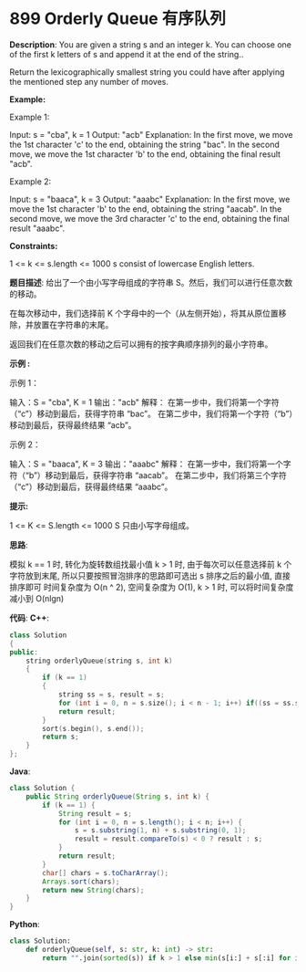 # 899 Orderly Queue 有序队列

__Description__:
You are given a string s and an integer k. You can choose one of the first k letters of s and append it at the end of the string..

Return the lexicographically smallest string you could have after applying the mentioned step any number of moves.

__Example:__

Example 1:

Input: s = "cba", k = 1
Output: "acb"
Explanation:
In the first move, we move the 1st character 'c' to the end, obtaining the string "bac".
In the second move, we move the 1st character 'b' to the end, obtaining the final result "acb".

Example 2:

Input: s = "baaca", k = 3
Output: "aaabc"
Explanation:
In the first move, we move the 1st character 'b' to the end, obtaining the string "aacab".
In the second move, we move the 3rd character 'c' to the end, obtaining the final result "aaabc".

__Constraints:__

1 <= k <= s.length <= 1000
s consist of lowercase English letters.

__题目描述__:
给出了一个由小写字母组成的字符串 S。然后，我们可以进行任意次数的移动。

在每次移动中，我们选择前 K 个字母中的一个（从左侧开始），将其从原位置移除，并放置在字符串的末尾。

返回我们在任意次数的移动之后可以拥有的按字典顺序排列的最小字符串。

__示例 :__

示例 1：

输入：S = "cba", K = 1
输出："acb"
解释：
在第一步中，我们将第一个字符（“c”）移动到最后，获得字符串 “bac”。
在第二步中，我们将第一个字符（“b”）移动到最后，获得最终结果 “acb”。

示例 2：

输入：S = "baaca", K = 3
输出："aaabc"
解释：
在第一步中，我们将第一个字符（“b”）移动到最后，获得字符串 “aacab”。
在第二步中，我们将第三个字符（“c”）移动到最后，获得最终结果 “aaabc”。

__提示:__

1 <= K <= S.length <= 1000
S 只由小写字母组成。

__思路__:

模拟
k == 1 时, 转化为旋转数组找最小值
k > 1 时, 由于每次可以任意选择前 k 个字符放到末尾, 所以只要按照冒泡排序的思路即可选出 s 排序之后的最小值, 直接排序即可
时间复杂度为 O(n ^ 2), 空间复杂度为 O(1), k > 1 时, 可以将时间复杂度减小到 O(nlgn)

__代码__:
__C++__:

```C++
class Solution
{
public:
    string orderlyQueue(string s, int k) 
    {
        if (k == 1)
        {
            string ss = s, result = s;
            for (int i = 0, n = s.size(); i < n - 1; i++) if((ss = ss.substr(1, n - 1) + ss[0]).compare(0, n, result) < 0) result = ss;
            return result;
        }
        sort(s.begin(), s.end());
        return s;
    }
};
```

__Java__:

```Java
class Solution {
    public String orderlyQueue(String s, int k) {
        if (k == 1) {
            String result = s;
            for (int i = 0, n = s.length(); i < n; i++) {
                s = s.substring(1, n) + s.substring(0, 1);
                result = result.compareTo(s) < 0 ? result : s;
            }
            return result;
        }
        char[] chars = s.toCharArray();
        Arrays.sort(chars);
        return new String(chars);
    }
}
```

__Python__:

```Python
class Solution:
    def orderlyQueue(self, s: str, k: int) -> str:
        return "".join(sorted(s)) if k > 1 else min(s[i:] + s[:i] for i in range(len(s)))
```

